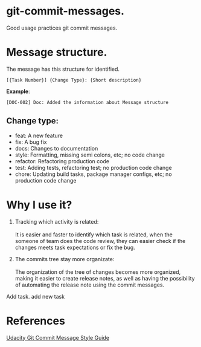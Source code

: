 # git-commit-messages.
Good usage practices git commit messages. 

# Message structure.

The message has this structure for identified.

`[{Task Number}] {Change Type}: {Short description}`

**Example**:

` [DOC-002] Doc: Added the information about Message structure `

## Change type:

- feat: A new feature
- fix: A bug fix
- docs: Changes to documentation
- style: Formatting, missing semi colons, etc; no code change
- refactor: Refactoring production code
- test: Adding tests, refactoring test; no production code change
- chore: Updating build tasks, package manager configs, etc; no production code change

# Why I use it?

1. Tracking which activity is related: <br><br>
It is easier and faster to identify which task is related, when the someone of team does the code review, they can easier check if the changes meets task expectations or fix the bug. 

2. The commits tree stay more organizate:<br><br>
The organization of the tree of changes becomes more organized, making it easier to create release notes, as well as having the possibility of automating the release note using the commit messages. 

Add task.
add new task

# References
[Udacity Git Commit Message Style Guide](https://udacity.github.io/git-styleguide/)
